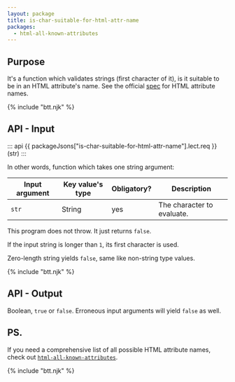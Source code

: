 ```yaml
---
layout: package
title: is-char-suitable-for-html-attr-name
packages:
  - html-all-known-attributes
---
```


## Purpose

It's a function which validates strings (first character of it), is it suitable to be in an HTML attribute's name. See the official [spec](https://html.spec.whatwg.org/multipage/syntax.html#attributes-2) for HTML attribute names.

{% include "btt.njk" %}

## API - Input

::: api
{{ packageJsons["is-char-suitable-for-html-attr-name"].lect.req }}(str)
:::

In other words, function which takes one string argument:

| Input argument | Key value's type | Obligatory? | Description                |
| -------------- | ---------------- | ----------- | -------------------------- |
| `str`          | String           | yes         | The character to evaluate. |

This program does not throw. It just returns `false`.

If the input string is longer than `1`, its first character is used.

Zero-length string yields `false`, same like non-string type values.

{% include "btt.njk" %}

## API - Output

Boolean, `true` or `false`. Erroneous input arguments will yield `false` as well.

## PS.

If you need a comprehensive list of all possible HTML attribute names, check out [`html-all-known-attributes`](/os/html-all-known-attributes/).

{% include "btt.njk" %}
